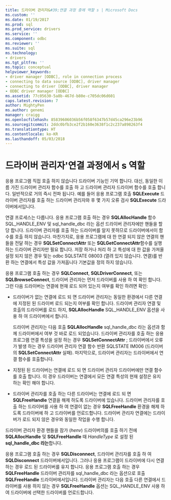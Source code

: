 ```yaml
---
title: 드라이버 관리자&#39;연결 과정 중에 역할 s | Microsoft Docs
ms.custom: ''
ms.date: 01/19/2017
ms.prod: sql
ms.prod_service: drivers
ms.service: ''
ms.component: odbc
ms.reviewer: ''
ms.suite: sql
ms.technology:
- drivers
ms.tgt_pltfrm: ''
ms.topic: conceptual
helpviewer_keywords:
- driver manager [ODBC], role in connection process
- connecting to data source [ODBC], driver manager
- connecting to driver [ODBC], driver manager
- ODBC driver manager [ODBC]
ms.assetid: 77c05630-5a8b-467d-b80e-c705dc06d601
caps.latest.revision: 7
author: MightyPen
ms.author: genemi
manager: craigg
ms.openlocfilehash: 85839606036b56f058f6347b57d45ca296e23b96
ms.sourcegitcommit: 2ddc0bfb3ce2f2b160e3638f1c2c237a898263f4
ms.translationtype: HT
ms.contentlocale: ko-KR
ms.lasthandoff: 05/03/2018
---
```

# <a name="driver-manager39s-role-in-the-connection-process"></a>드라이버 관리자&#39;연결 과정에서 s 역할
응용 프로그램 직접 호출 하지 않습니다 드라이버 기능인 기억 합니다. 대신, 동일한 이름 가진 드라이버 관리자 함수를 호출 하 고 드라이버 관리자 드라이버 함수를 호출 합니다. 일반적으로 거의 즉시 전파 됩니다. 예를 들어 응용 프로그램 호출 **SQLExecute** 드라이버 관리자를 호출 하는 드라이버 관리자와 후 몇 가지 오류 검사 **SQLExecute** 드라이버에서입니다.  
  
 연결 프로세스는 다릅니다. 응용 프로그램 호출 하는 경우 **SQLAllocHandle** 함수 SQL_HANDLE_ENV 및 sql_handle_dbc 라는 옵션 드라이버 관리자에만 핸들을 할당 합니다. 드라이버 관리자를 호출 하는 드라이버를 알지 못하므로 드라이버에서이 함수를 호출 하지 않습니다. 마찬가지로, 응용 프로그램에 대 한 연결 되지 않은 연결의 핸들을 전달 하는 경우 **SQLSetConnectAttr** 또는 **SQLGetConnectAttr**함수를 실행 하는 드라이버 관리자만 필요 합니다. 저장 하거나 처리 하 고 특성에 대 한 값을 가져올 설정 되지 않은 경우 및는 odbc SQLSTATE 08003 (열려 있지 않습니다. 연결)를 반환 하는 연결에서 특성 값을 가져옵니다 기본값을 정의 하지 않습니다.  
  
 응용 프로그램 호출 하는 경우 **SQLConnect**, **SQLDriverConnect**, 또는 **SQLBrowseConnect**, 드라이버 관리자는 먼저 드라이버를 사용 하 여 확인 합니다. 그런 다음 드라이버는 연결에 현재 로드 되어 있는지 여부를 확인 하려면 확인:  
  
-   드라이버가 없는 연결에 로드 되 면 드라이버 관리자는 동일한 환경에서 다른 연결에 지정된 된 드라이버 로드 되는지 여부를 확인 합니다. 드라이버 관리자 연결 및 호출의 드라이버를 로드 하지, **SQLAllocHandle** SQL_HANDLE_ENV 옵션을 사용 하 여 드라이버에서 합니다.  
  
     드라이버 관리자는 다음 호출 **SQLAllocHandle** sql_handle_dbc 라는 옵션과 함께 드라이버에서 여부 것 바로 로드 되었습니다. 드라이버 관리자를 호출 하는 응용 프로그램 연결 특성을 설정 하는 경우 **SQLSetConnectAttr** ; 드라이버에서 오류가 발생 하는 경우 드라이버 관리자 연결 함수 반환 SQLSTATE IM006 (드라이버의  **SQLSetConnectAttr** 실패). 마지막으로, 드라이버 관리자는 드라이버에서 연결 함수를 호출합니다.  
  
-   지정된 된 드라이버는 연결에 로드 되 면 드라이버 관리자 드라이버에만 연결 함수를 호출 합니다. 이 경우 드라이버는 연결에서 모든 연결 특성의 현재 설정은 유지 하는 확인 해야 합니다.  
  
-   드라이버 관리자를 호출 하는 다른 드라이버는 연결에 로드 되 면 **SQLFreeHandle** 연결을 해제 하도록 드라이버에 있습니다. 드라이버 관리자를 호출 하는 드라이버를 사용 하 여 연결이 없는 경우 **SQLFreeHandle** 환경을 해제 하도록 드라이버에 하 고 드라이버를 언로드합니다. 드라이버 관리자 연결에는 드라이버가 로드 되지 않은 경우와 동일한 작업을 수행 합니다.  
  
 드라이버 관리자 환경 핸들을 잠가 (*henv*) 드라이버의를 호출 하기 전에 **SQLAllocHandle** 및 **SQLFreeHandle** 때 *HandleType* 로 설정 된 **sql_handle_dbc 라는**합니다.  
  
 응용 프로그램 호출 하는 경우 **SQLDisconnect**, 드라이버 관리자를 호출 하 여 **SQLDisconnect** 드라이버에서입니다. 그러나 응용 프로그램이 드라이버에 다시 연결 하는 경우 로드 된 드라이버를 유지 합니다. 응용 프로그램 호출 하는 경우 **SQLFreeHandle** 드라이버 관리자를 sql_handle_dbc 라는 옵션으로 호출 **SQLFreeHandle** 드라이버에서입니다. 드라이버 관리자는 다음 호출 다른 연결에서 드라이버를 사용 하지 않는 경우 **SQLFreeHandle** 옵션는 SQL_HANDLE_ENV 사용 하 여 드라이버에 선택한 드라이버를 언로드합니다.
